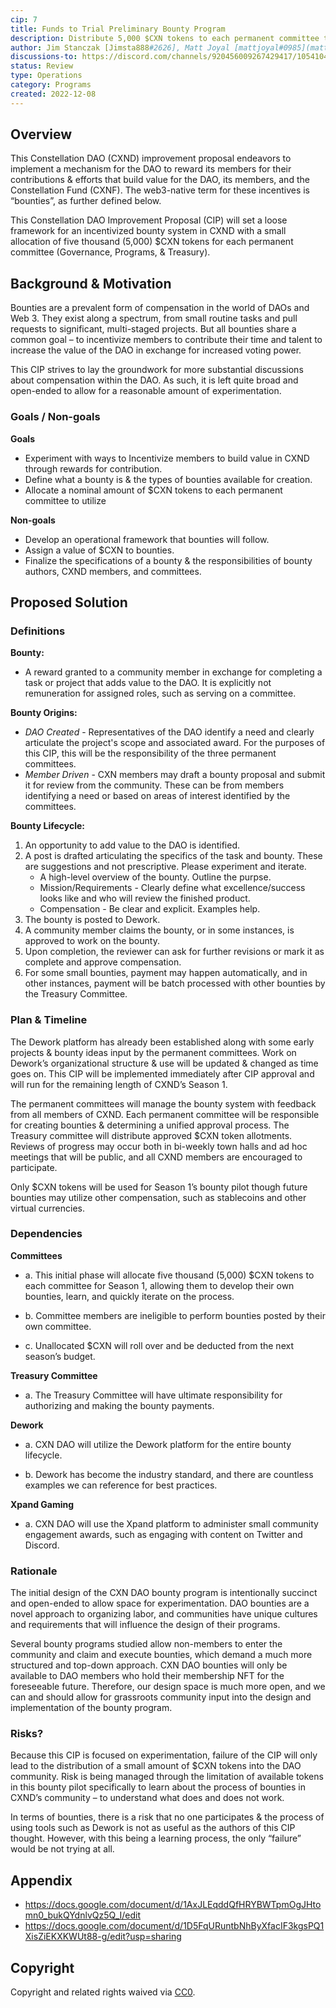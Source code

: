 ```yaml
---
cip: 7
title: Funds to Trial Preliminary Bounty Program
description: Distribute 5,000 $CXN tokens to each permanent committee to develop & award a bounty pilot program for the remainder of Season 1. 
author: Jim Stanczak [Jimsta888#2626], Matt Joyal [mattjoyal#0985](mattjoyal)
discussions-to: https://discord.com/channels/920456009267429417/1054104061009469465
status: Review
type: Operations
category: Programs
created: 2022-12-08
---
```



## Overview

This Constellation DAO (CXND) improvement proposal endeavors to implement a mechanism for the DAO to reward its members for their contributions & efforts that build value for the DAO, its members, and the Constellation Fund (CXNF). The web3-native term for these incentives is “bounties”, as further defined below.

This Constellation DAO Improvement Proposal (CIP) will set a loose framework for an incentivized bounty system in CXND with a small allocation of five thousand (5,000) $CXN tokens for each permanent committee (Governance, Programs, & Treasury). 

## Background & Motivation

Bounties are a prevalent form of compensation in the world of DAOs and Web 3. They exist along a spectrum, from small routine tasks and pull requests to significant, multi-staged projects. But all bounties share a common goal – to incentivize members to contribute their time and talent to increase the value of the DAO in exchange for increased voting power.

This CIP strives to lay the groundwork for more substantial discussions about compensation within the DAO. As such, it is left quite broad and open-ended to allow for a reasonable amount of experimentation. 

### Goals / Non-goals

**Goals**

  - Experiment with ways to Incentivize members to build value in CXND through rewards for contribution. 
  - Define what a bounty is & the types of bounties available for creation.
  - Allocate a nominal amount of $CXN tokens to each permanent committee to utilize

**Non-goals**

  - Develop an operational framework that bounties will follow.
  - Assign a value of $CXN to bounties.
  - Finalize the specifications of a bounty & the responsibilities of bounty authors, CXND members, and committees.

## Proposed Solution

### Definitions

**Bounty:**

  - A reward granted to a community member in exchange for completing a task or project that adds value to the DAO. It is explicitly not remuneration for assigned roles, such as serving on a committee.

**Bounty Origins:**

  - _DAO Created_ - Representatives of the DAO identify a need and clearly articulate the project's scope and associated award. For the purposes of this CIP, this will be the responsibility of the three permanent committees.
  - _Member Driven_ - CXN members may draft a bounty proposal and submit it for review from the community. These can be from members identifying a need or based on areas of interest identified by the committees.

**Bounty Lifecycle:**

1. An opportunity to add value to the DAO is identified.
2. A post is drafted articulating the specifics of the task and bounty. These are suggestions and not prescriptive. Please experiment and iterate.
    - A high-level overview of the bounty. Outline the purpse. 
    - Mission/Requirements - Clearly define what excellence/success looks like and who will review the finished product.
    - Compensation - Be clear and explicit. Examples help.
3. The bounty is posted to Dework.
4. A community member claims the bounty, or in some instances, is approved to work on the bounty.
5. Upon completion, the reviewer can ask for further revisions or mark it as complete and approve compensation.
6. For some small bounties, payment may happen automatically, and in other instances, payment will be batch processed with other bounties by the Treasury Committee.

### Plan & Timeline

The Dework platform has already been established along with some early projects & bounty ideas input by the permanent committees. Work on Dework’s organizational structure & use will be updated & changed as time goes on. This CIP will be implemented immediately after CIP approval and will run for the remaining length of CXND’s Season 1. 

The permanent committees will manage the bounty system with feedback from all members of CXND. Each permanent committee will be responsible for creating bounties & determining a unified approval process. The Treasury committee will distribute approved $CXN token allotments. Reviews of progress may occur both in bi-weekly town halls and ad hoc meetings that will be public, and all CXND members are encouraged to participate. 

Only $CXN tokens will be used for Season 1’s bounty pilot though future bounties may utilize other compensation, such as stablecoins and other virtual currencies.

### Dependencies

**Committees**

  - a. This initial phase will allocate five thousand (5,000) $CXN tokens to each committee for Season 1, allowing them to develop their own bounties, learn, and quickly iterate on the process.

  - b. Committee members are ineligible to perform bounties posted by their own committee.

  - c. Unallocated $CXN will roll over and be deducted from the next season’s budget.

**Treasury Committee**

  - a. The Treasury Committee will have ultimate responsibility for authorizing and making the bounty payments.

**Dework**

  - a. CXN DAO will utilize the Dework platform for the entire bounty lifecycle.

  - b. Dework has become the industry standard, and there are countless examples we can reference for best practices.

**Xpand Gaming**

  - a. CXN DAO will use the Xpand platform to administer small community engagement awards, such as engaging with content on Twitter and Discord.

### Rationale

The initial design of the CXN DAO bounty program is intentionally succinct and open-ended to allow space for experimentation. DAO bounties are a novel approach to organizing labor, and communities have unique cultures and requirements that will influence the design of their programs.

Several bounty programs studied allow non-members to enter the community and claim and execute bounties, which demand a much more structured and top-down approach. CXN DAO bounties will only be available to DAO members who hold their membership NFT for the foreseeable future. Therefore, our design space is much more open, and we can and should allow for grassroots community input into the design and implementation of the bounty program.

### Risks?

Because this CIP is focused on experimentation, failure of the CIP will only lead to the distribution of a small amount of $CXN tokens into the DAO community. Risk is being managed through the limitation of available tokens in this bounty pilot specifically to learn about the process of bounties in CXND’s community – to understand what does and does not work. 

In terms of bounties, there is a risk that no one participates & the process of using tools such as Dework is not as useful as the authors of this CIP thought. However, with this being a learning process, the only “failure” would be not trying at all. 

## Appendix

  -  <https://docs.google.com/document/d/1AxJLEqddQfHRYBWTpmOgJHtomn0_bukQYdnlvQz5Q_I/edit>
  -  <https://docs.google.com/document/d/1D5FqURuntbNhByXfacIF3kgsPQ1XisZiEKXKWUt88-g/edit?usp=sharing>


## Copyright

Copyright and related rights waived via [CC0](../LICENSE.md).
